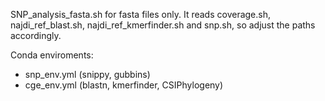 SNP_analysis_fasta.sh for fasta files only. It reads coverage.sh, najdi_ref_blast.sh, najdi_ref_kmerfinder.sh and snp.sh, so adjust the paths accordingly.

Conda enviroments:
- snp_env.yml (snippy, gubbins)
- cge_env.yml (blastn, kmerfinder, CSIPhylogeny)

